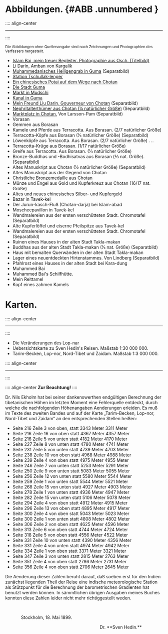# Abbildungen. {#ABB .unnumbered  }

:::: align-center
****
::::

<small>Die Abbildungen ohne Quellenangabe sind nach Zeichnungen und Photographien des Verfassers
hergestellt.</small>

* [Islam Bai, mein treuer Begleiter. Photographie aus Osch. (Titelbild)](ch001.xhtml#b000)
* [Li Darin, Amban von Kargalik](ch005.xhtml#b009)
* [Muhammedanisches Heiligengrab in Guma](ch005.xhtml#b010) (Separatbild)
* [Station Tschullak-lenger](ch005.xhtml#b011)
* [Ein chinesisches Potai auf dem Wege nach Chotan](ch005.xhtml#b012)
* [Die Stadt Guma](ch005.xhtml#b014)
* [Markt in Mudschi](ch005.xhtml#b015)
* [Kanal in Guma](ch005.xhtml#b018)
* [Mein Freund Liu Darin, Gouverneur von Chotan](ch006.xhtml#b024)  (Separatbild)
* [Nephritalterthümer aus Chotan (¼ natürlicher Größe)](ch006.xhtml#b024)  (Separatbild)
* [Marktplatz in Chotan.](ch006.xhtml#b030)  Von Larsson-Pam  (Separatbild)
* Vorasan
* Gemmen aus Borasan
* Kamele und Pferde aus Terracotta. Aus Borasan. (2/7 natürlicher Größe)
* Terracotta-Köpfe aus Borasan (⅓ natürlicher Größe)  (Separatbild)
* Löwenköpfe aus Terracotta. Aus Borasan. (2/7 natürlicher Größe) . ..
* Terracotta-Krüge aus Borasan. (1/17 natürlicher Größe)
* Greife aus Terracotta. Aus Borasan. (⅓ natürlicher Größe) 
* Bronze-Buddhas und -Bodhisatvas aus Borasan (⅔ nat. Größe). (Separatbild)
* Altes Manuskript aus Chotan (½ natürlicher Größe)  (Separatbild)
* Altes Manuskript aus der Gegend von Chotan
* Christliche Bronzemedaille aus Chotan
* Münze und Engel aus Gold und Kupferkreuz aus Chotan (16/17 nat. Größe)
* Altes und neues chinesisches Silber- und Kupfergeld
* Bazar in Tavek-kel
* Der Jurun-kasch-Fluß (Chotan-darja) bei Islam-abad
* Moscheepavillon in Tavek-kel
* Wandmalereien aus der ersten verschütteten Stadt. Chromotafel (Separatbild)
* Alte Kupferlöffel und eiserne Pfeilspitze aus Tavek-kel
* Wandmalereien aus der ersten verschütteten Stadt. Chromotafel (Separatbild)
* Ruinen eines Hauses in der alten Stadt Takla-makan
* Buddhas aus der alten Stadt Takla-makan (⅓ nat. Größe) (Separatbild)
* Haus mit bemalten Querwänden in der alten Stadt Takla-makan
* Lager eines neuentdeckten Hirtenstammes. Von Lindberg (Separatbild)
* Pfahlrost eines Hauses in der alten Stadt bei Kara-dung
* Muhammed Bai
* Muhammed Bai's Schilfhütte.
* Mein Reittamel
* Kopf eines zahmen Kamels



# Karten. 
:::: align-center
****
::::

* Die Veränderungen des Lop-nar
* Uebersichtskarte zu Sven Hedin's Reisen. Maßstab 1:30&nbsp;000&nbsp;000.
* Tarim-Becken, Lop-nor, Nord-Tibet und Zaidam. Maßstab 1:3&nbsp;000&nbsp;000.

:::: align-center
****
::::

:::: align-center
**Zur Beachtung!**
::::

Dr. Nils Ekholm hat bei seiner dankenswerthen endgültigen Berechnung der
tibetanischen Höhen im letzten Moment eine Fehlerquelle entdeckt, durch welche
die nachfolgenden Höhenangaben Aenderungen erleiden. Es muß im Texte des zweiten
Bandes und auf der Karte „Tarim-Becken, Lop-nor, Nord-Tibet und Zaidam“ an den
entsprechenden Stellen heißen:

* Seite 216 Zeile 3 von oben, statt 3343 Meter 3311 Meter
* Seite 216 Zeile 16 von oben statt 4367 Meter 4357 Meter
* Seite 216 Zeile 5 von unten statt 4182 Meter 4170 Meter
* Seite 227 Zeile 8 von unten statt 4780 Meter 4741 Meter
* Seite 231 Zeile 5 von unten statt 4739 Meter 4703 Meter
* Seite 238 Zeile 10 von oben statt 4968 Meter 4988 Meter
* Seite 239 Zeile 4 von oben statt 4975 Meter 4955 Meter
* Seite 246 Zeile 7 von unten statt 5253 Meter 5291 Meter
* Seite 250 Zeile 9 von unten statt 5083 Meter 5055 Meter
* Seite 256 Zeile 12 von unten statt 5580 Meter 5544 Meter
* Seite 259 Zeile 1 von unten statt 5544 Meter 5521 Meter
* Seite 268 Zeile 15 von unten statt 4927 Meter 4903 Meter
* Seite 278 Zeile 1 von unten statt 4936 Meter 4947 Meter
* Seite 282 Zeile 15 von unten statt 5106 Meter 5078 Meter
* Seite 294 Zeile 4 von oben statt 4912 Meter 4915 Meter
* Seite 296 Zeile 13 von oben statt 4895 Meter 4917 Meter
* Seite 300 Zeile 4 von oben statt 5043 Meter 5023 Meter
* Seite 300 Zeile 1 von unten statt 4808 Meter 4802 Meter
* Seite 306 Zeile 2 von oben statt 4625 Meter 4596 Meter
* Seite 313 Zeile 6 von oben statt 4744 Meter 4724 Meter
* Seite 318 Zeile 5 von oben statt 4556 Meter 4522 Meter
* Seite 331 Zeile 10 von unten statt 4390 Meter 4356 Meter
* Seite 331 Zeile 4 von unten statt 4974 Meter 4942 Meter
* Seite 334 Zeile 1 von oben statt 3371 Meter 3321 Meter
* Seite 347 Zeile 3 von unten statt 2815 Meter 2763 Meter
* Seite 351 Zeile 4 von oben statt 2786 Meter 2731 Meter
* Seite 356 Zeile 4 von oben statt 2706 Meter 2645 Meter

Die Aenderung dieser Zahlen beruht darauf, daß soeben erst für den Indien
zunächst liegenden Theil der Reise eine indische meteorologische Station als
Stützpunkt für die Berechnung der barometrischen Gradienten hat benutzt werden
können. In sämmtlichen übrigen Ausgaben meines Buches konnten diese Zahlen
leider nicht mehr richtiggestellt weden.

<br /><p style="text-indent:10%;">Stockholm, 18. Mai 1899.</p>
<p style="text-indent:60%;">Dr. **Sven Hedin.**</p>



